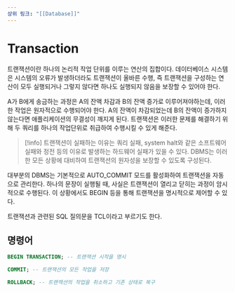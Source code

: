 ```yaml
---
상위 링크: "[[Database]]"
---
```

# Transaction
트랜잭션이란 하나의 논리적 작업 단위를 이루는 연산의 집합이다. 데이터베이스 시스템은 시스템의 오류가 발생하더라도 트랜잭션이 올바른 수행, 즉 트랜잭션을 구성하는 연산이 모두 실행되거나 그렇지 않다면 하나도 실행되지 않음을 보장할 수 있어야 한다.

A가 B에게 송금하는 과정은 A의 잔액 차감과 B의 잔액 증가로 이루어져야하는데, 이러한 작업은 원자적으로 수행되어야 한다. A의 잔액이 차감되었는데 B의 잔액이 증가하지 않는다면 애플리케이션의 무결성이 깨지게 된다. 트랜잭션은 이러한 문제를 해결하기 위해 두 쿼리를 하나의 작업단위로 취급하여 수행시킬 수 있게 해준다.

>[!info]
> 트랜잭션이 실패하는 이유는 쿼리 실패, system halt와 같은 소프트웨어 실패와 정전 등의 이유로 발생하는 하드웨어 실패가 있을 수 있다. DBMS는 이러한 모든 상황에 대비하여 트랜잭션의 원자성을 보장할 수 있도록 구성된다.

대부분의 DBMS는 기본적으로 AUTO_COMMIT 모드를 활성화하여 트랜잭션을 자동으로 관리한다.  하나의 문장이 실행될 때, 사실은 트랜잭션이 열리고 닫히는 과정이 암시적으로 수행된다. 이 상황에서도 BEGIN 등을 통해 트랜잭션을 명시적으로 제어할 수 있다.

트랜잭션과 관련된 SQL 질의문을 TCL이라고 부르기도 한다.

## 명령어
```sql
BEGIN TRANSACTION; -- 트랜잭션 시작을 명시

COMMIT; -- 트랜잭션의 모든 작업을 저장

ROLLBACK; -- 트랜잭션의 작업을 취소하고 기존 상태로 복구
```